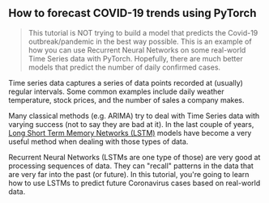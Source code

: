 ## How to forecast COVID-19 trends using PyTorch

> This tutorial is NOT trying to build a model that predicts the Covid-19 outbreak/pandemic in the best way possible. This is an example of how you can use Recurrent Neural Networks on some real-world Time Series data with PyTorch. Hopefully, there are much better models that predict the number of daily confirmed cases.

Time series data captures a series of data points recorded at (usually) regular intervals. Some common examples include daily weather temperature, stock prices, and the number of sales a company makes.

Many classical methods (e.g. ARIMA) try to deal with Time Series data with varying success (not to say they are bad at it). In the last couple of years, [Long Short Term Memory Networks (LSTM)](https://en.wikipedia.org/wiki/Long_short-term_memory) models have become a very useful method when dealing with those types of data.

Recurrent Neural Networks (LSTMs are one type of those) are very good at processing sequences of data. They can "recall" patterns in the data that are very far into the past (or future). In this tutorial, you're going to learn how to use LSTMs to predict future Coronavirus cases based on real-world data.

